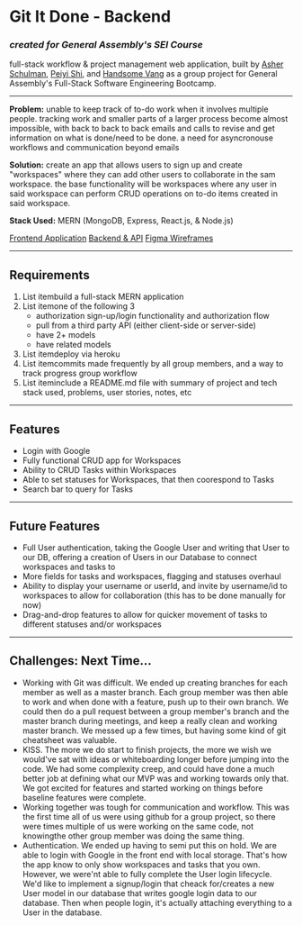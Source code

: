 # Git It Done - Backend

### *created for General Assembly's SEI Course*

full-stack workflow & project management web application, built by [Asher Schulman](https://github.com/asher8346), [Peiyi Shi](https://github.com/pys12 ), and [Handsome Vang](https://github.com/handwidhtv8) as a group project for General Assembly's Full-Stack Software Engineering Bootcamp.
***
**Problem:** unable to keep track of to-do work when it involves multiple people. tracking work and smaller parts of a larger process become almost impossible, with back to back to back emails and calls to revise and get information on what is done/need to be done. a need for asyncronouse workflows and communication beyond emails

**Solution:** create an app that allows users to sign up and create "workspaces" where they can add other users to collaborate in the sam workspace. the base functionality will be workspaces where any user in said workspace can perform CRUD operations on to-do items created in said workspace.

**Stack Used:** MERN (MongoDB, Express, React.js, & Node.js)

[Frontend Application](https://git-it-done-gid.netlify.app/)
[Backend & API](https://git-it-done-backend.herokuapp.com/)
[Figma Wireframes](https://www.figma.com/file/miNyJ54BnuxIeKtkcWINQd/Git-It-Done?node-id=0%3A1)
* * *
## Requirements
1. List itembuild a full-stack MERN application
2. 	List itemone of the following 3
	- authorization sign-up/login functionality and authorization flow
	- pull from a third party API (either client-side or server-side)
	- have 2+ models
	- have related models
3. List itemdeploy via heroku
4. List itemcommits made frequently by all group members, and a way to track progress group workflow
5. List iteminclude a README.md file with summary of project and tech stack used, problems, user stories, notes, etc
* * *
## Features
- Login with Google
- Fully functional CRUD app for Workspaces
- Ability to CRUD Tasks within Workspaces
- Able to set statuses for Workspaces, that then coorespond to Tasks
- Search bar to query for Tasks
* * *
## Future Features
- Full User authentication, taking the Google User and writing that User to our DB, offering a creation of Users in our Database to connect workspaces and tasks to
- More fields for tasks and workspaces, flagging and statuses overhaul
- Ability to display your username or userId, and invite by username/id to workspaces to allow for collaboration (this has to be done manually for now)
- Drag-and-drop features to allow for quicker movement of tasks to different statuses and/or workspaces
* * *
## Challenges: Next Time...
- Working with Git was difficult. We ended up creating branches for each member as well as a master branch. Each group member was then able to work and when done with a feature, push up to their own branch. We could then do a pull request between a group member's branch and the master branch during meetings, and keep a really clean and working master branch. We messed up a few times, but having some kind of git cheatsheet was valuable.
- KISS. The more we do start to finish projects, the more we wish we would've sat with ideas or whiteboarding longer before jumping into the code. We had some complexity creep, and could have done a much better job at defining what our MVP was and working towards only that. We got excited for features and started working on things before baseline features were complete.
- Working together was tough for communication and workflow. This was the first time all of us were using github for a group project, so there were times multiple of us were working on the same code, not knowingthe other group member was doing the same thing.
- Authentication. We ended up having to semi put this on hold. We are able to login with Google in the front end with local storage. That's how the app know to only show workspaces and tasks that you own. However, we were'nt able to fully complete the User login lifecycle. We'd like to implement a signup/login that cheack for/creates a new User model in our database that writes google login data to our database. Then when people login, it's actually attaching everything to a User in the database.
